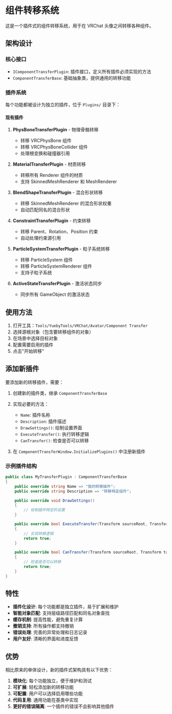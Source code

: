 # 组件转移系统

这是一个插件式的组件转移系统，用于在 VRChat 头像之间转移各种组件。

## 架构设计

### 核心接口
- `IComponentTransferPlugin`: 插件接口，定义所有插件必须实现的方法
- `ComponentTransferBase`: 基础抽象类，提供通用的转移功能

### 插件系统
每个功能都被设计为独立的插件，位于 `Plugins/` 目录下：

#### 现有插件
1. **PhysBoneTransferPlugin** - 物理骨骼转移
   - 转移 VRCPhysBone 组件
   - 转移 VRCPhysBoneCollider 组件
   - 处理根变换和碰撞器引用

2. **MaterialTransferPlugin** - 材质转移
   - 转移所有 Renderer 组件的材质
   - 支持 SkinnedMeshRenderer 和 MeshRenderer

3. **BlendShapeTransferPlugin** - 混合形状转移
   - 转移 SkinnedMeshRenderer 的混合形状权重
   - 自动匹配同名的混合形状

4. **ConstraintTransferPlugin** - 约束转移
   - 转移 Parent、Rotation、Position 约束
   - 自动处理约束源引用

5. **ParticleSystemTransferPlugin** - 粒子系统转移
   - 转移 ParticleSystem 组件
   - 转移 ParticleSystemRenderer 组件
   - 支持子粒子系统

6. **ActiveStateTransferPlugin** - 激活状态同步
   - 同步所有 GameObject 的激活状态

## 使用方法

1. 打开工具：`Tools/YuebyTools/VRChat/Avatar/Component Transfer`
2. 选择源根对象（包含要转移组件的对象）
3. 在场景中选择目标对象
4. 配置需要启用的插件
5. 点击"开始转移"

## 添加新插件

要添加新的转移插件，需要：

1. 创建新的插件类，继承 `ComponentTransferBase`
2. 实现必要的方法：
   - `Name`: 插件名称
   - `Description`: 插件描述
   - `DrawSettings()`: 绘制设置界面
   - `ExecuteTransfer()`: 执行转移逻辑
   - `CanTransfer()`: 检查是否可以转移

3. 在 `ComponentTransferWindow.InitializePlugins()` 中注册新插件

### 示例插件结构

```csharp
public class MyTransferPlugin : ComponentTransferBase
{
    public override string Name => "我的转移插件";
    public override string Description => "转移特定组件";

    public override void DrawSettings()
    {
        // 绘制插件特定的设置
    }

    public override bool ExecuteTransfer(Transform sourceRoot, Transform targetRoot)
    {
        // 实现转移逻辑
        return true;
    }

    public override bool CanTransfer(Transform sourceRoot, Transform targetRoot)
    {
        // 检查是否可以转移
        return true;
    }
}
```

## 特性

- **插件化设计**: 每个功能都是独立插件，易于扩展和维护
- **智能对象匹配**: 支持层级路径匹配和同名对象查找
- **缓存机制**: 提高性能，避免重复计算
- **撤销支持**: 所有操作都支持撤销
- **错误处理**: 完善的异常处理和日志记录
- **用户友好**: 清晰的界面和进度反馈

## 优势

相比原来的单体设计，新的插件式架构具有以下优势：

1. **模块化**: 每个功能独立，便于维护和测试
2. **可扩展**: 轻松添加新的转移功能
3. **可配置**: 用户可以选择启用哪些功能
4. **代码复用**: 通用功能在基类中实现
5. **更好的错误隔离**: 一个插件的错误不会影响其他插件 